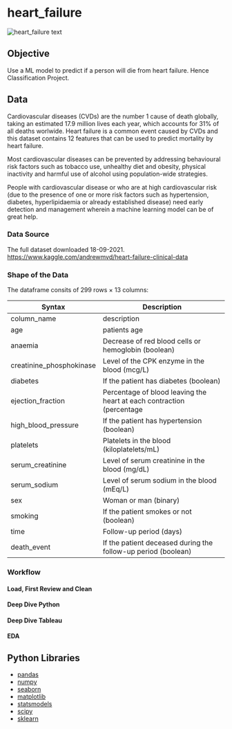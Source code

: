 # heart_failure

![heart_failure text](heart_failure.jpg)

## Objective

Use a ML model to predict if a person will die from heart failure.
Hence Classification Project.

## Data

Cardiovascular diseases (CVDs) are the number 1 cause of death globally, taking an estimated 17.9 million lives each year, which accounts for 31% of all deaths worlwide.
Heart failure is a common event caused by CVDs and this dataset contains 12 features that can be used to predict mortality by heart failure.

Most cardiovascular diseases can be prevented by addressing behavioural risk factors such as tobacco use, unhealthy diet and obesity, physical inactivity and harmful use of alcohol using population-wide strategies.

People with cardiovascular disease or who are at high cardiovascular risk (due to the presence of one or more risk factors such as hypertension, diabetes, hyperlipidaemia or already established disease) need early detection and management wherein a machine learning model can be of great help.

### Data Source

The full dataset downloaded 18-09-2021. 
https://www.kaggle.com/andrewmvd/heart-failure-clinical-data

### Shape of the Data

The dataframe consits of 299 rows × 13 columns:

| Syntax | Description |
| ----------- | ----------- |
| column_name | description |
| age | patients age |
| anaemia | Decrease of red blood cells or hemoglobin (boolean) |
| creatinine_phosphokinase | Level of the CPK enzyme in the blood (mcg/L) |
| diabetes | If the patient has diabetes (boolean) |
| ejection_fraction | Percentage of blood leaving the heart at each contraction (percentage |
| high_blood_pressure | If the patient has hypertension (boolean) |
| platelets | Platelets in the blood (kiloplatelets/mL) |
| serum_creatinine | Level of serum creatinine in the blood (mg/dL) |
| serum_sodium | Level of serum sodium in the blood (mEq/L) |
| sex | Woman or man (binary) |
| smoking | If the patient smokes or not (boolean) |
| time | Follow-up period (days) |
| death_event | If the patient deceased during the follow-up period (boolean) |

### Workflow

#### Load, First Review and Clean


#### Deep Dive Python


#### Deep Dive Tableau


#### EDA


## Python Libraries
- [pandas](https://pandas.pydata.org/)
- [numpy](https://numpy.org/)
- [seaborn](https://seaborn.pydata.org/)
- [matplotlib](https://matplotlib.org/)
- [statsmodels](https://www.statsmodels.org/stable/index.html)
- [scipy](https://www.scipy.org/)
- [sklearn](https://scikit-learn.org/stable/)

